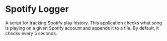 # Spotify Logger
A script for tracking Spotify play history. This application checks what song is playing on a given Spotify account and appends it to a file. By default, it checks every 5 seconds.
